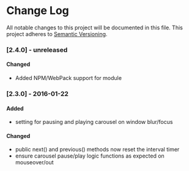 # Change Log
All notable changes to this project will be documented in this file.
This project adheres to [Semantic Versioning](http://semver.org/).

### [2.4.0] - unreleased

#### Changed
- Added NPM/WebPack support for module

### [2.3.0] - 2016-01-22

#### Added
 - setting for pausing and playing carousel on window blur/focus

#### Changed
 - public next() and previous() methods now reset the interval timer
 - ensure carousel pause/play logic functions as expected on mouseover/out
